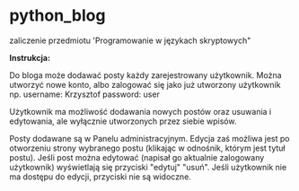 # python_blog
zaliczenie przedmiotu 'Programowanie w językach skryptowych"


**Instrukcja:**

Do bloga może dodawać posty każdy zarejestrowany użytkownik. Można utworzyć nowe konto, albo zalogować się jako już utworzony użytkownik np.
username: Krzysztof
password: user

Użytkownik ma możliwość dodawania nowych postów oraz usuwania i edytowania, ale wyłącznie utworzonych przez siebie wpisów.

Posty dodawane są w Panelu administracyjnym. Edycja zaś możliwa jest po otworzeniu strony wybranego postu (klikając w odnośnik, którym jest tytuł postu). 
Jeśli post można edytować (napisał go aktualnie zalogowany użytkownik) wyświetlają się przyciski "edytuj" "usuń". 
Jeśli użytkownik nie ma dostępu do edycji, przyciski nie są widoczne.
